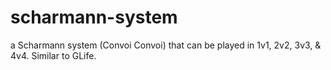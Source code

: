 # scharmann-system
a Scharmann system (Convoi Convoi) that can be played in 1v1, 2v2, 3v3, &amp; 4v4. Similar to GLife. 
